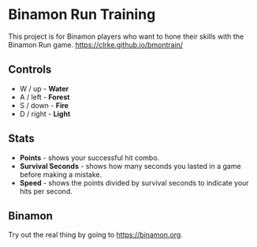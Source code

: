 # Binamon Run Training

This project is for Binamon players who want to hone their skills with the Binamon Run game. 
https://clrke.github.io/bmontrain/

## Controls

- W / up - **Water**
- A / left - **Forest**
- S / down - **Fire**
- D / right - **Light**

## Stats

- **Points** - shows your successful hit combo.
- **Survival Seconds** - shows how many seconds you lasted in a game before making a mistake.
- **Speed** - shows the points divided by survival seconds to indicate your hits per second.

## Binamon

Try out the real thing by going to https://binamon.org.
